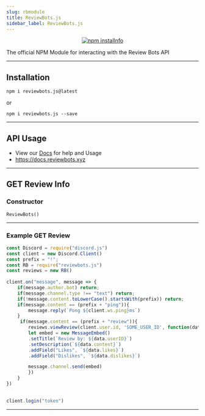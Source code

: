 ```yaml
---
slug: rbmodule
title: ReviewBots.js
sidebar_label: ReviewBots.js
---
```


<div align="center">
  <p>
    <a href="https://nodei.co/npm/infinityapi.js/"><img src="https://nodei.co/npm/reviewbots.js.png?downloads=true&stars=true" alt="npm installnfo" /></a>
  </p>
</div>

The official NPM Module for interacting with the Review Bots API

---

## Installation
`npm i reviewbots.js@latest`

or

`npm i reviewbots.js --save`

---

## API Usage
- View our [Docs](https://docs.reviewbots.xyz) for help and Usage
- https://docs.reviewbots.xyz

---

## GET Review Info

### Constructor

```
ReviewBots()
```

--- 

### Example GET Review
```js
const Discord = require("discord.js")
const client = new Discord.Client()
const prefix = "!";
const RB = require("reviewbots.js")
const reviews = new RB()
 
client.on("message", message => { 
    if(message.author.bot) return;
    if(message.channel.type !== "text") return;
    if(!message.content.toLowerCase().startsWith(prefix)) return;
    if(message.content == (prefix + "ping")){
        message.reply(`Pong ${client.ws.ping}ms`)
    }
     if(message.content == (prefix + "review")){
        reviews.viewReview(client.user.id, 'SOME_USER_ID', function(data){
        let embed = new MessageEmbed()
        .setTitle(`Review by: ${data.userID}`)
        .setDescription(`${data.content}`)
        .addField("Likes", `${data.likes}`)
        .addField("Dislikes", `${data.dislikes}`)

        message.channel.send(embed)
        })
    }
})
 
 
client.login("token")
```

--- 
